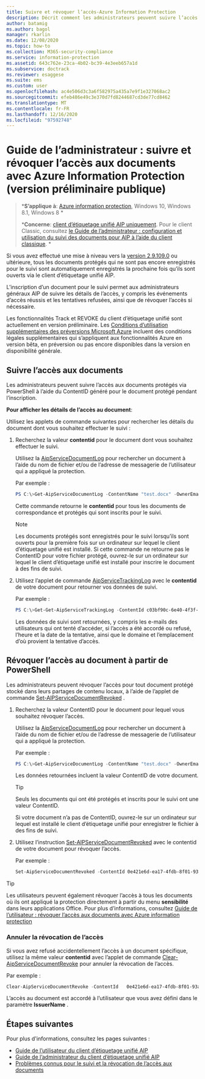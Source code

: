 ```yaml
---
title: Suivre et révoquer l’accès-Azure Information Protection
description: Décrit comment les administrateurs peuvent suivre l’accès aux documents pour les documents protégés, ainsi que révoquer l’accès si nécessaire.
author: batamig
ms.author: bagol
manager: rkarlin
ms.date: 12/08/2020
ms.topic: how-to
ms.collection: M365-security-compliance
ms.service: information-protection
ms.assetid: 643c762e-23ca-4b02-bc39-4e3eeb657a1d
ms.subservice: doctrack
ms.reviewer: esaggese
ms.suite: ems
ms.custom: user
ms.openlocfilehash: ac4e506d3c3a6f582975a435a7e9f1e327068ac2
ms.sourcegitcommit: efeb486e49c3e370d7fd8244687cd3de77cd8462
ms.translationtype: MT
ms.contentlocale: fr-FR
ms.lasthandoff: 12/16/2020
ms.locfileid: "97592748"
---
```

# <a name="administrator-guide-track-and-revoke-document-access-with-azure-information-protection-public-preview"></a>Guide de l’administrateur : suivre et révoquer l’accès aux documents avec Azure Information Protection (version préliminaire publique)

>***S’applique à**: [Azure information protection](https://azure.microsoft.com/pricing/details/information-protection), Windows 10, Windows 8.1, Windows 8 *
>
>***Concerne**: [client d’étiquetage unifié AIP uniquement](../faqs.md#whats-the-difference-between-the-azure-information-protection-classic-and-unified-labeling-clients). Pour le client Classic, consultez [le Guide de l’administrateur : configuration et utilisation du suivi des documents pour AIP à l’aide du client classique](client-admin-guide-document-tracking.md). *

Si vous avez effectué une mise à niveau vers la [version 2.9.109.0](unifiedlabelingclient-version-release-history.md#version-291090-public-preview) ou ultérieure, tous les documents protégés qui ne sont pas encore enregistrés pour le suivi sont automatiquement enregistrés la prochaine fois qu’ils sont ouverts via le client d’étiquetage unifié AIP.

L’inscription d’un document pour le suivi permet aux administrateurs généraux AIP de suivre les détails de l’accès, y compris les événements d’accès réussis et les tentatives refusées, ainsi que de révoquer l’accès si nécessaire. 

Les fonctionnalités Track et REVOKE du client d’étiquetage unifié sont actuellement en version préliminaire. Les [Conditions d’utilisation supplémentaires des préversions Microsoft Azure](https://azure.microsoft.com/support/legal/preview-supplemental-terms/) incluent des conditions légales supplémentaires qui s’appliquent aux fonctionnalités Azure en version bêta, en préversion ou pas encore disponibles dans la version en disponibilité générale. 

## <a name="track-document-access"></a>Suivre l’accès aux documents

Les administrateurs peuvent suivre l’accès aux documents protégés via PowerShell à l’aide du ContentID généré pour le document protégé pendant l’inscription.

**Pour afficher les détails de l’accès au document**:

Utilisez les applets de commande suivantes pour rechercher les détails du document dont vous souhaitez effectuer le suivi :

1. Recherchez la valeur **contentid** pour le document dont vous souhaitez effectuer le suivi.
    
    Utilisez la [AipServiceDocumentLog](/powershell/module/aipservice/get-aipservicedocumentlog) pour rechercher un document à l’aide du nom de fichier et/ou de l’adresse de messagerie de l’utilisateur qui a appliqué la protection.
    
    Par exemple :
        
    ```PowerShell
    PS C:\>Get-AipServiceDocumentLog -ContentName "test.docx" -OwnerEmail “alice@contoso.com” -FromTime "12/01/2020 00:00:00" -ToTime "12/31/2020 23:59:59"
    ```
 
    Cette commande retourne le **contentid** pour tous les documents de correspondance et protégés qui sont inscrits pour le suivi.

    > [!NOTE]
    > Les documents protégés sont enregistrés pour le suivi lorsqu’ils sont ouverts pour la première fois sur un ordinateur sur lequel le client d’étiquetage unifié est installé. Si cette commande ne retourne pas le ContentID pour votre fichier protégé, ouvrez-le sur un ordinateur sur lequel le client d’étiquetage unifié est installé pour inscrire le document à des fins de suivi.

1. Utilisez l’applet de commande [AipServiceTrackingLog](/powershell/module/aipservice/get-aipservicetrackinglog) avec le **contentid** de votre document pour retourner vos données de suivi.

    Par exemple :
    
    ```PowerShell
    PS C:\>Get-Get-AipServiceTrackingLog -ContentId c03bf90c-6e40-4f3f-9ba0-2bcd77524b87
    ```

    Les données de suivi sont retournées, y compris les e-mails des utilisateurs qui ont tenté d’accéder, si l’accès a été accordé ou refusé, l’heure et la date de la tentative, ainsi que le domaine et l’emplacement d’où provient la tentative d’accès.

## <a name="revoke-document-access-from-powershell"></a>Révoquer l’accès au document à partir de PowerShell

Les administrateurs peuvent révoquer l’accès pour tout document protégé stocké dans leurs partages de contenu locaux, à l’aide de l’applet de commande [Set-AIPServiceDocumentRevoked](/powershell/module/aipservice/set-aipservicedocumentrevoked) . 

1. Recherchez la valeur ContentID pour le document pour lequel vous souhaitez révoquer l’accès.
    
    Utilisez la [AipServiceDocumentLog](/powershell/module/aipservice/get-aipservicedocumentlog) pour rechercher un document à l’aide du nom de fichier et/ou de l’adresse de messagerie de l’utilisateur qui a appliqué la protection.
    
    Par exemple :
        
    ```PowerShell
    PS C:\>Get-AipServiceDocumentLog -ContentName "test.docx" -OwnerEmail “alice@contoso.com” -FromTime "12/01/2020 00:00:00" -ToTime "12/31/2020 23:59:59"
    ```

    Les données retournées incluent la valeur ContentID de votre document.

    > [!TIP]
    > Seuls les documents qui ont été protégés et inscrits pour le suivi ont une valeur ContentID. 
    >
    > Si votre document n’a pas de ContentID, ouvrez-le sur un ordinateur sur lequel est installé le client d’étiquetage unifié pour enregistrer le fichier à des fins de suivi.

1. Utilisez l’instruction [Set-AIPServiceDocumentRevoked](/powershell/module/aipservice/set-aipservicedocumentrevoked) avec le contentid de votre document pour révoquer l’accès.

    Par exemple :

    ```PowerShell
    Set-AipServiceDocumentRevoked -ContentId 0e421e6d-ea17-4fdb-8f01-93a3e71333b8 -IssuerName testIssuer
    ```

> [!TIP]
> Les utilisateurs peuvent également révoquer l’accès à tous les documents où ils ont appliqué la protection directement à partir du menu **sensibilité** dans leurs applications Office. Pour plus d’informations, consultez [Guide de l’utilisateur : révoquer l’accès aux documents avec Azure information protection](revoke-access-user.md)

### <a name="un-revoke-access"></a>Annuler la révocation de l’accès

Si vous avez refusé accidentellement l’accès à un document spécifique, utilisez la même valeur **contentid** avec l’applet de commande [Clear-AipServiceDocumentRevoke](/powershell/module/aipservice/clear-aipservicedocumentrevoke) pour annuler la révocation de l’accès. 

Par exemple : 

```PowerShell
Clear-AipServiceDocumentRevoke -ContentId   0e421e6d-ea17-4fdb-8f01-93a3e71333b8 -IssuerName testIssuer
```

L’accès au document est accordé à l’utilisateur que vous avez défini dans le paramètre **IssuerName** .

## <a name="next-steps"></a>Étapes suivantes

Pour plus d'informations, consultez les pages suivantes :

- [Guide de l’utilisateur du client d’étiquetage unifié AIP](clientv2-user-guide.md)
- [Guide de l’administrateur du client d’étiquetage unifié AIP](clientv2-admin-guide.md)
- [Problèmes connus pour le suivi et la révocation de l’accès aux documents](../known-issues.md#tracking-and-revoking-document-access-public-preview)